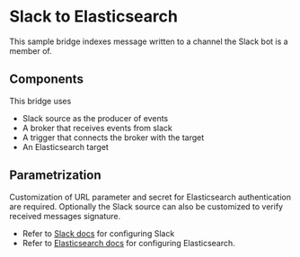 # Slack to Elasticsearch

This sample bridge indexes message written to a channel the Slack bot is a member of.

## Components

This bridge uses

- Slack source as the producer of events
- A broker that receives events from slack
- A trigger that connects the broker with the target
- An Elasticsearch target

## Parametrization

Customization of URL parameter and secret for Elasticsearch authentication are required.  Optionally the Slack source can also be customized to verify received messages signature.

- Refer to [Slack docs](../../docs/sources/slack.md) for configuring Slack
- Refer to [Elasticsearch docs](../../docs/targets/elasticsearch.md) for configuring Elasticsearch.
